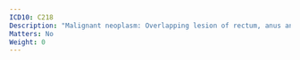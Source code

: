 ```yaml
---
ICD10: C218
Description: "Malignant neoplasm: Overlapping lesion of rectum, anus and anal canal"
Matters: No
Weight: 0
---
```


